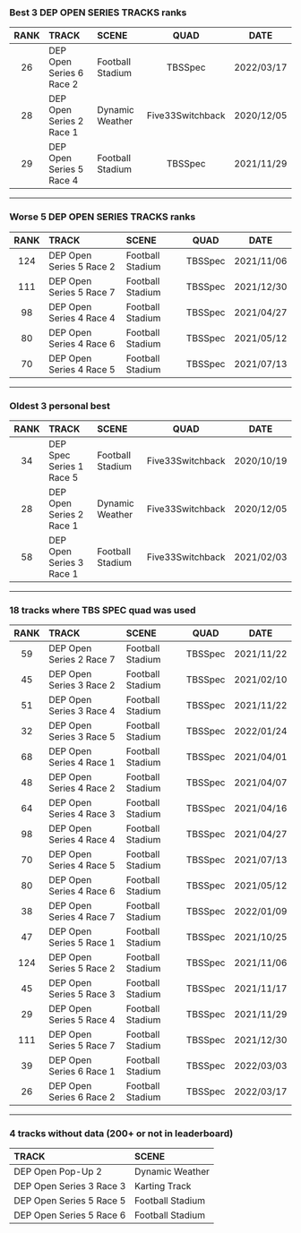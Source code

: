 ### Best 3 DEP OPEN SERIES TRACKS ranks
|RANK|TRACK|SCENE|QUAD|DATE|
|:---:|:---|:---|:---:|:---:|
|26|DEP Open Series 6 Race 2|Football Stadium|TBSSpec|2022/03/17|
|28|DEP Open Series 2 Race 1|Dynamic Weather|Five33Switchback|2020/12/05|
|29|DEP Open Series 5 Race 4|Football Stadium|TBSSpec|2021/11/29|
---
### Worse 5 DEP OPEN SERIES TRACKS ranks
|RANK|TRACK|SCENE|QUAD|DATE|
|:---:|:---|:---|:---:|:---:|
|124|DEP Open Series 5 Race 2|Football Stadium|TBSSpec|2021/11/06|
|111|DEP Open Series 5 Race 7|Football Stadium|TBSSpec|2021/12/30|
|98|DEP Open Series 4 Race 4|Football Stadium|TBSSpec|2021/04/27|
|80|DEP Open Series 4 Race 6|Football Stadium|TBSSpec|2021/05/12|
|70|DEP Open Series 4 Race 5|Football Stadium|TBSSpec|2021/07/13|
---
### Oldest 3 personal best
|RANK|TRACK|SCENE|QUAD|DATE|
|:---:|:---|:---|:---:|:---:|
|34|DEP Spec Series 1 Race 5|Football Stadium|Five33Switchback|2020/10/19|
|28|DEP Open Series 2 Race 1|Dynamic Weather|Five33Switchback|2020/12/05|
|58|DEP Open Series 3 Race 1|Football Stadium|Five33Switchback|2021/02/03|
---
### 18 tracks where TBS SPEC quad was used
|RANK|TRACK|SCENE|QUAD|DATE|
|:---:|:---|:---|:---:|:---:|
|59|DEP Open Series 2 Race 7|Football Stadium|TBSSpec|2021/11/22|
|45|DEP Open Series 3 Race 2|Football Stadium|TBSSpec|2021/02/10|
|51|DEP Open Series 3 Race 4|Football Stadium|TBSSpec|2021/11/22|
|32|DEP Open Series 3 Race 5|Football Stadium|TBSSpec|2022/01/24|
|68|DEP Open Series 4 Race 1|Football Stadium|TBSSpec|2021/04/01|
|48|DEP Open Series 4 Race 2|Football Stadium|TBSSpec|2021/04/07|
|64|DEP Open Series 4 Race 3|Football Stadium|TBSSpec|2021/04/16|
|98|DEP Open Series 4 Race 4|Football Stadium|TBSSpec|2021/04/27|
|70|DEP Open Series 4 Race 5|Football Stadium|TBSSpec|2021/07/13|
|80|DEP Open Series 4 Race 6|Football Stadium|TBSSpec|2021/05/12|
|38|DEP Open Series 4 Race 7|Football Stadium|TBSSpec|2022/01/09|
|47|DEP Open Series 5 Race 1|Football Stadium|TBSSpec|2021/10/25|
|124|DEP Open Series 5 Race 2|Football Stadium|TBSSpec|2021/11/06|
|45|DEP Open Series 5 Race 3|Football Stadium|TBSSpec|2021/11/17|
|29|DEP Open Series 5 Race 4|Football Stadium|TBSSpec|2021/11/29|
|111|DEP Open Series 5 Race 7|Football Stadium|TBSSpec|2021/12/30|
|39|DEP Open Series 6 Race 1|Football Stadium|TBSSpec|2022/03/03|
|26|DEP Open Series 6 Race 2|Football Stadium|TBSSpec|2022/03/17|
---
### 4 tracks without data (200+ or not in leaderboard)
|TRACK|SCENE|
|:---|:---|
|DEP Open Pop-Up 2|Dynamic Weather|
|DEP Open Series 3 Race 3|Karting Track|
|DEP Open Series 5 Race 5|Football Stadium|
|DEP Open Series 5 Race 6|Football Stadium|
